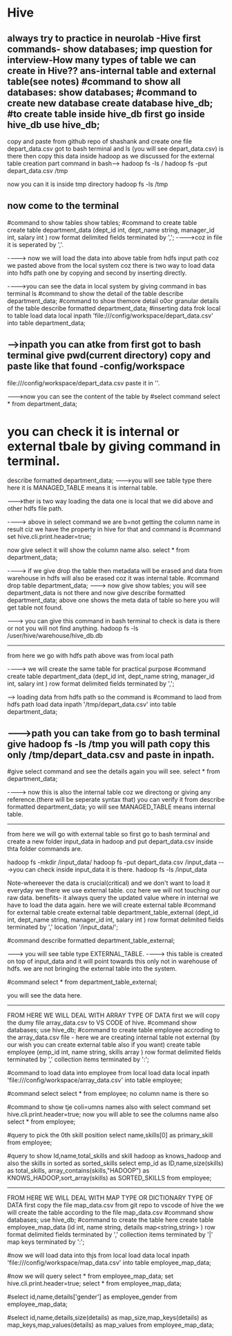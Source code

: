 # Hive
always try to practice in neurolab -Hive
first commands- show databases;
imp question for interview-How many types of table we can create in Hive??
ans-internal table and external table(see notes)
#command to show all databases:
show databases;
#command to create new database
create database hive_db;
#to create table inside hive_db
first go inside hive_db
use hive_db;
------------------------------------
copy and paste from github repo of shashank and create one  file depart_data.csv
got to bash terminal and
ls (you will see depart_data.csv) is there
then copy this data inside hadoop as we discussed for the external table creation part
command in bash--> hadoop fs -ls /
hadoop fs -put depart_data.csv /tmp

now you can it is inside tmp directory
hadoop fs -ls /tmp

now come to the terminal
-------------------------------------------------------------------------------------------
#command to show tables
show tables;
#command to create table   
create table department_data
(dept_id int,
dept_name string,
manager_id int,
salary int
)
row format delimited
fields terminated by ',';                      ---->coz in file it is seperated by ','.

----> now we will load the data into above table from hdfs input path coz we pasted above from the local system coz there is two way to load data into hdfs path one by copying and second by inserting directly.

---->you can see the data in local system by giving command in bas terminal
ls
#command to show the detail of the table
describe department_data;
#command to show themore detail o0or granular details of the table
describe formatted department_data;
#inserting data frok local to table
load data local inpath 'file:///config/workspace/depart_data.csv' into table department_data;

-->inpath you can atke from first got to bash terminal give pwd(current directory) copy and paste like that found -config/workspace
--------------------------------------------------
file:///config/workspace/depart_data.csv paste it in ''.

--->now you can see the content of the table by
#select command
select * from department_data;

# you can check it is internal or external tbale by giving command in terminal.
describe formatted department_data;
--->you will see table type there here it is MANAGED_TABLE means it is internal table.

--->ther is two way loading the data one is local that we did above and other hdfs file path.

----> above in select command we are b=not getting the column name in result ciz we have the property in hive for that and command is
#command
set hive.cli.print.header=true;

now give select it will show the column  name also.
select * from department_data;

----> if we give drop the table then metadata will be erased and data from warehouse in hdfs will also be erased coz it was internal table.
#command
drop table department_data;
---> now give 
show tables;
you will see department_data is not there and now give
describe formatted department_data;
above one shows the meta data of table so here you will get table not found.

---> you can give this command in bash terminal to check is data is there or not you will not find anything.
hadoop fs -ls /user/hive/warehouse/hive_db.db

--------------------------------------------------------------------------------------------------
from here we go with hdfs path above was from local path

----> we will create the same table for practical purpose
#command
create table department_data
(dept_id int,
dept_name string,
manager_id int,
salary int
)
row format delimited
fields terminated by ','; 

--> loading data from hdfs path so the command is
#command to laod from hdfs path
load data inpath '/tmp/depart_data.csv' into table department_data;

--->path you can take from go to bash terminal give
hadoop fs -ls /tmp
you will path copy this only /tmp/depart_data.csv and paste  in inpath.
------------------------------------------------------------------------------------
#give select command and see the details again you will see.
select * from department_data;

----> now this is also the internal table coz we directong or giving any reference.(there will be seperate syntax that)
you can verify it from 
describe formatted department_data;
yo will see MANAGED_TABLE means internal table.

--------------------------------------------------------------------------------------
from here we will go with external table so
first go to bash terminal and create a new folder input_data in hadoop and put depart_data.csv inside thta folder commands are.

hadoop fs -mkdir /input_data/
hadoop fs -put depart_data.csv /input_data
 --->you can check inside input_data it is there.
 hadoop fs -ls /input_data

Note-whereever the data is crucial(critical) and we don't want to load it everyday we there we use external table. coz here we will not touching our raw data.
benefits- it always query the updated value where in internal we have to load the data again.
here we will create external table 
#command for external table
create external table department_table_external
(dept_id int,
dept_name string,
manager_id int,
salary int
)
row format delimited
fields terminated by ','
location '/input_data/';

#command
describe formatted department_table_external;

---> you will see table type EXTERNAL_TABLE.
----> this table is created on top of input_data and it will point towards this only  not in warehouse of hdfs.
we are not bringing the external table into the system.

#command
select * from department_table_external;

you will see the data here.

----------------------------------------------------------------------------------------------------------------
FROM HERE WE WILL DEAL WITH ARRAY TYPE OF DATA
first we will copy the dumy file array_data.csv to VS CODE of hive.
#command
show databases;
use hive_db;
#command to create table employee accroding to the array_data.csv file - here we are creating internal table not external (by our wish you can create external table also if you want)
create table employee
(emp_id int,
name string,
skills array<string>
)
row format delimited
fields terminated by ','
collection items terminated by ':';

#command to load data into employee from local
load data local inpath 'file:///config/workspace/array_data.csv' into table employee;

#command select
select * from employee;
no column name is there so

#command to show tje coli=umns names also with select command
set hive.cli.print.header=true;
now you will able to see the columns name also
select * from employee;

#query to pick the 0th skill position
select name,skills[0] as primary_skill 
from employee;

#query to show Id,name,total_skills and skill hadoop as knows_hadoop and also the skills in sorted as sorted_skills
select emp_id as ID,name,size(skills) as total_skills,
array_contains(skills,"HADOOP") as KNOWS_HADOOP,sort_array(skills) as SORTED_SKILLS from employee;

---------------------------------------------------------------------------------------------------------------------------------
FROM HERE WE WILL DEAL WITH MAP TYPE OR DICTIONARY TYPE OF DATA
first copy the file map_data.csv from git repo to vscode of hive
the we will create the table according to the file map_data.csv
#command
show databases;
use hive_db;
#command to create the table here 
create table employee_map_data
(id int,
name string,
details map<string,string>
)
row format delimited
fields terminated by ','
collection items terminated by '|'
map keys terminated by ':';

#now we will load data into thjs from local
load data local inpath 'file:///config/workspace/map_data.csv' into table employee_map_data;

#now we will query
select * from employee_map_data;
set hive.cli.print.header=true;
select * from employee_map_data;

#select id,name,details['gender'] as employee_gender from employee_map_data;

#select id,name,details,size(details) as map_size,map_keys(details) as map_keys,map_values(details) as map_values
from employee_map_data;
 


























